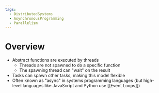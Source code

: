 ```yaml
---
tags:
  - DistributedSystems
  - AsynchronousProgramming
  - Parallelism
---
```

# Overview
- Abstract functions are executed by threads
	- Threads are not spawned to do a specific function
	- The spawning thread can "wait" on the result
- Tasks can spawn other tasks, making this model flexible
- Often known as "async" in systems programming languages (but high-level languages like JavaScript and Python use [[Event Loops]])